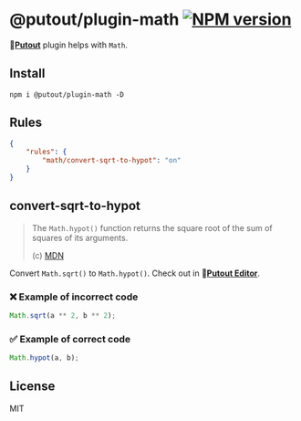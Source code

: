 # @putout/plugin-math [![NPM version][NPMIMGURL]][NPMURL]

[NPMIMGURL]: https://img.shields.io/npm/v/@putout/plugin-math.svg?style=flat&longCache=true
[NPMURL]: https://npmjs.org/package/@putout/plugin-math"npm"

🐊[**Putout**](https://github.com/coderaiser/putout) plugin helps with `Math`.

## Install

```
npm i @putout/plugin-math -D
```

## Rules

```json
{
    "rules": {
        "math/convert-sqrt-to-hypot": "on"
    }
}
```

## convert-sqrt-to-hypot

> The `Math.hypot()` function returns the square root of the sum of squares of its arguments.
>
> (c) [MDN](https://developer.mozilla.org/en-US/docs/Web/JavaScript/Reference/Global_Objects/Math/hypot)

Convert `Math.sqrt()` to `Math.hypot()`. Check out in 🐊[**Putout Editor**](https://putout.cloudcmd.io/#/gist/a35660f8883687ddfe53f8fbc36706ad/d83e26a547f71128f94af1d3fd542557ce820f1a).

### ❌ Example of incorrect code

```js
Math.sqrt(a ** 2, b ** 2);
```

### ✅ Example of correct code

```js
Math.hypot(a, b);
```

## License

MIT
